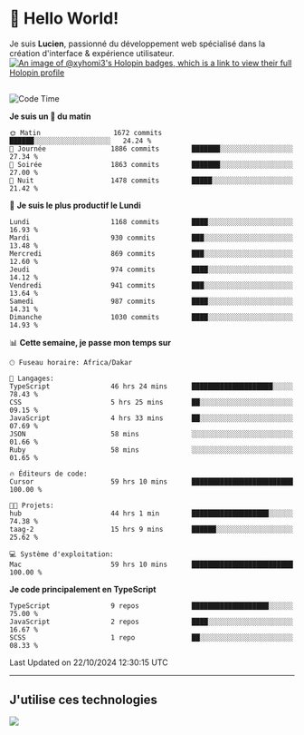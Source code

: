 # 👋 Hello World!

Je suis **Lucien**, passionné du développement web spécialisé dans la création d'interface & expérience utilisateur.
[![An image of @xyhomi3's Holopin badges, which is a link to view their full Holopin profile](https://holopin.me/xyhomi3)](https://holopin.io/@xyhomi3)

##

<!--START_SECTION:waka-->
![Code Time](http://img.shields.io/badge/Code%20Time-2%2C369%20hrs%2049%20mins-blue)

**Je suis un 🐤 du matin** 

```text
🌞 Matin                  1672 commits        ██████░░░░░░░░░░░░░░░░░░░   24.24 % 
🌆 Journée                1886 commits        ███████░░░░░░░░░░░░░░░░░░   27.34 % 
🌃 Soirée                 1863 commits        ███████░░░░░░░░░░░░░░░░░░   27.00 % 
🌙 Nuit                   1478 commits        █████░░░░░░░░░░░░░░░░░░░░   21.42 % 
```
📅 **Je suis le plus productif le Lundi** 

```text
Lundi                    1168 commits        ████░░░░░░░░░░░░░░░░░░░░░   16.93 % 
Mardi                    930 commits         ███░░░░░░░░░░░░░░░░░░░░░░   13.48 % 
Mercredi                 869 commits         ███░░░░░░░░░░░░░░░░░░░░░░   12.60 % 
Jeudi                    974 commits         ████░░░░░░░░░░░░░░░░░░░░░   14.12 % 
Vendredi                 941 commits         ███░░░░░░░░░░░░░░░░░░░░░░   13.64 % 
Samedi                   987 commits         ████░░░░░░░░░░░░░░░░░░░░░   14.31 % 
Dimanche                 1030 commits        ████░░░░░░░░░░░░░░░░░░░░░   14.93 % 
```


📊 **Cette semaine, je passe mon temps sur** 

```text
🕑︎ Fuseau horaire: Africa/Dakar

💬 Langages: 
TypeScript               46 hrs 24 mins      ████████████████████░░░░░   78.43 % 
CSS                      5 hrs 25 mins       ██░░░░░░░░░░░░░░░░░░░░░░░   09.15 % 
JavaScript               4 hrs 33 mins       ██░░░░░░░░░░░░░░░░░░░░░░░   07.69 % 
JSON                     58 mins             ░░░░░░░░░░░░░░░░░░░░░░░░░   01.66 % 
Ruby                     58 mins             ░░░░░░░░░░░░░░░░░░░░░░░░░   01.65 % 

🔥 Éditeurs de code: 
Cursor                   59 hrs 10 mins      █████████████████████████   100.00 % 

🐱‍💻 Projets: 
hub                      44 hrs 1 min        ███████████████████░░░░░░   74.38 % 
taag-2                   15 hrs 9 mins       ██████░░░░░░░░░░░░░░░░░░░   25.62 % 

💻 Système d'exploitation: 
Mac                      59 hrs 10 mins      █████████████████████████   100.00 % 
```

**Je code principalement en TypeScript** 

```text
TypeScript               9 repos             ███████████████████░░░░░░   75.00 % 
JavaScript               2 repos             ████░░░░░░░░░░░░░░░░░░░░░   16.67 % 
SCSS                     1 repo              ██░░░░░░░░░░░░░░░░░░░░░░░   08.33 % 
```




 Last Updated on 22/10/2024 12:30:15 UTC
<!--END_SECTION:waka-->
---

## J'utilise ces technologies

<p align="left">
  <a href="https://skillicons.dev">
    <img src="https://skillicons.dev/icons?i=ts,js,md,scss,tailwind,react,docker,express,astro,vite,nextjs,vercel,figma,ableton" />
  </a>
</p>

